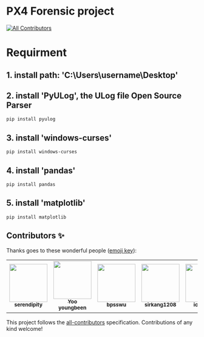 # PX4 Forensic project
<!-- ALL-CONTRIBUTORS-BADGE:START - Do not remove or modify this section -->
[![All Contributors](https://img.shields.io/badge/all_contributors-5-orange.svg?style=flat-square)](#contributors)
<!-- ALL-CONTRIBUTORS-BADGE:END -->

# Requirment
## 1. install path: 'C:\Users\username\Desktop'
## 2. install 'PyULog', the ULog file Open Source Parser
```
pip install pyulog
```

## 3. install 'windows-curses'
```
pip install windows-curses
```
## 4. install 'pandas'
```
pip install pandas
```
## 5. install 'matplotlib'
```
pip install matplotlib
```


## Contributors ✨

Thanks goes to these wonderful people ([emoji key](https://allcontributors.org/docs/en/emoji-key)):

<!-- ALL-CONTRIBUTORS-LIST:START - Do not remove or modify this section -->
<!-- prettier-ignore-start -->
<!-- markdownlint-disable -->
<table>
  <tr>
    <td align="center"><a href="https://github.com/sju0924"><img src="https://avatars.githubusercontent.com/u/39671049?v=4" width="100px;" alt=""/><br /><sub><b>serendipity</b></sub></a></td>
    <td align="center"><a href="https://github.com/Kimbongsik"><img src="https://avatars.githubusercontent.com/u/63995044?v=4" width="100px;" alt=""/><br /><sub><b>Yoo youngbeen</b></sub></a></td>
    <td align="center"><a href="https://github.com/bpsswu"><img src="https://avatars.githubusercontent.com/u/101001675?v=4" width="100px;" alt=""/><br /><sub><b>bpsswu</b></sub></a></td>
    <td align="center"><a href="https://github.com/sirkang1208"><img src="https://avatars.githubusercontent.com/u/104350527?v=4" width="100px;" alt=""/><br /><sub><b>sirkang1208</b></sub></a></td>
    <td align="center"><a href="https://github.com/beerabbit"><img src="https://avatars.githubusercontent.com/u/57741072?v=4" width="100px;" alt=""/><br /><sub><b>icetream</b></sub></a></td>
  </tr>
</table>

<!-- markdownlint-restore -->
<!-- prettier-ignore-end -->

<!-- ALL-CONTRIBUTORS-LIST:END -->

This project follows the [all-contributors](https://github.com/all-contributors/all-contributors) specification. Contributions of any kind welcome!
